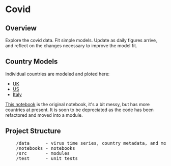 # Covid
## Overview
Explore the covid data. Fit simple models. Update as daily figures arrive, and reflect on the changes necessary to improve the model fit.

## Country Models
Individual countries are modeled and ploted here:

* [UK](notebooks/uk.ipynb)
* [US](notebooks/US.ipynb)
* [Italy](notebooks/Italy.ipynb)

[This notebook](notebooks/covid.ipynb) is the original notebook, it's a bit messy, but has more countries at present. It is soon to be depreciated as the code has been refactored and moved into a module.


## Project Structure

<pre>
    /data      - virus time series, country metadata, and model paramater values
    /notebooks - notebooks
    /src       - modules
    /test      - unit tests
</pre>
